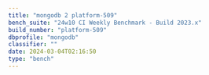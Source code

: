 ```yaml
---
title: "mongodb 2 platform-509"
bench_suite: "24w10 CI Weekly Benchmark - Build 2023.x"
build_number: "platform-509"
dbprofile: "mongodb"
classifier: ""
date: 2024-03-04T02:16:50
type: "bench"
---
```

